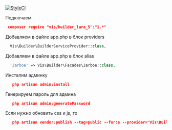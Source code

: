 [![StyleCI](https://styleci.io/repos/55775729/shield?branch=master)](https://styleci.io/repos/55775729)

Подкючаем 
```json
 composer require "vis/builder_lara_5":"1.*"
```
Добавляем в файле app.php в блок providers
```php
  Vis\Builder\BuilderServiceProvider::class,
```
Добавляем в файле app.php в блок alias
```php
  'Jarboe' => Vis\Builder\Facades\Jarboe::class,
```

Инсталим админку
```json
   php artisan admin:install
```
Генерируем пароль для админа
```json
   php artisan admin:generatePassword
```

Если нужно обновить css и js, то
```json   
   php artisan vendor:publish --tag=public --force --provider="Vis\Builder\BuilderServiceProvider"
```
